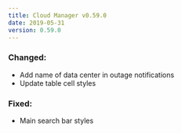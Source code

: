 ```yaml
---
title: Cloud Manager v0.59.0
date: 2019-05-31
version: 0.59.0
---
```


### Changed:

- Add name of data center in outage notifications
- Update table cell styles

### Fixed:

- Main search bar styles